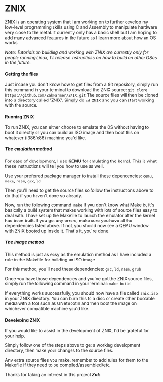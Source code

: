 # ZNIX
ZNIX is an operating system that I am working on to further develop my low-level programming skills using C and Assembly to manipulate hardware very close to the metal. It currently only has a basic shell but I am hoping to add many advanced features in the future as I learn more about how an OS works.

*Note: Tutorials on building and working with ZNIX are currently only for people running Linux, I'll release instructions on how to build on other OSes in the future.*

#### Getting the files
Just incase you don't know how to get files from a Git repository, simply run this command in your terminal to download the ZNIX source:
`git clone https://github.com/ZakFarmer/ZNIX.git`
The source files will then be cloned into a directory called 'ZNIX'.
Simply do `cd ZNIX` and you can start working with the source.

#### Running ZNIX
To run ZNIX, you can either choose to emulate the OS without having to boot it directly or you can build an ISO image and then boot this on whatever (i386/x86) machine you'd like.

##### The emulation method
For ease of development, I use **QEMU** for emulating the kernel. This is what these instructions will tell you how to use as well.

Use your preferred package manager to install these dependencies:
`qemu`, `make`, `nasm`, `gcc`, `ld`


Then you'll need to get the source files so follow the instructions above to do that if you haven't done so already.

Now, run the following command:
`make`
If you don't know what Make is, it's basically a build system that makes working with lots of source files easy to deal with. I have set up the Makefile to launch the emulator after the kernel has been built. If you get any errors, make sure you have all the dependencies listed above. If not, you should now see a QEMU window with ZNIX booted up inside it. That's it, you're done.

##### The image method
This method is just as easy as the emulation method as I have included a rule in the Makefile for building an ISO image.

For this method, you'll need these dependencies:
`gcc`, `ld`, `nasm`, `grub`

Once you have those dependencies and you've got the ZNIX source files, simply run the following command in your terminal:
`make build`

If everything works successfully, you should now have a file called `znix.iso` in your ZNIX directory. You can burn this to a disc or create other bootable media with a tool such as UNetBootin and then boot the image on whichever compatible machine you'd like.

#### Developing ZNIX
If you would like to assist in the development of ZNIX, I'd be grateful for your help.

Simply follow one of the steps above to get a working development directory, then make your changes to the source files.

Any extra source files you make, remember to add rules for them to the Makefile if they need to be compiled/assembled/etc.

Thanks for taking an interest in this project
**___Zak___**

